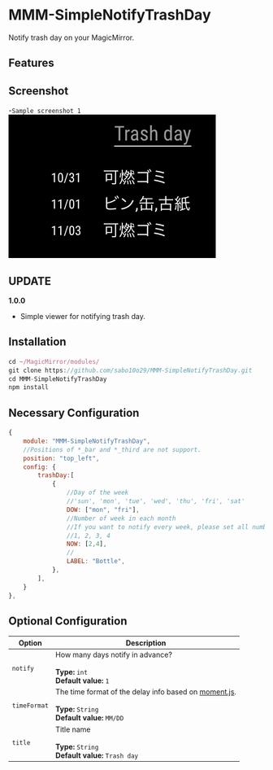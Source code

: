 # MMM-SimpleNotifyTrashDay
Notify trash day on your MagicMirror.

## Features

## Screenshot
-`Sample screenshot 1`  
![Screenshot](https://github.com/sabo10o29/MMM-SimpleNotifyTrashDay/blob/master/sc01.png)


## UPDATE
**1.0.0**
- Simple viewer for notifying trash day.

## Installation
```javascript
cd ~/MagicMirror/modules/
git clone https://github.com/sabo10o29/MMM-SimpleNotifyTrashDay.git
cd MMM-SimpleNotifyTrashDay
npm install
```

## Necessary Configuration
```javascript
{
    module: "MMM-SimpleNotifyTrashDay",
    //Positions of *_bar and *_third are not support.
    position: "top_left",
    config: {
        trashDay:[
            {
                //Day of the week
                //'sun', 'mon', 'tue', 'wed', 'thu', 'fri', 'sat'
                DOW: ["mon", "fri"],
                //Number of week in each month
                //If you want to notify every week, please set all number.
                //1, 2, 3, 4
                NOW: [2,4],
                //
                LABEL: "Bottle",
            },
		],
    }
},
```

## Optional Configuration
| Option               | Description
|--------------------- |-----------
| `notify`     | How many days notify in advance?  <br><br>**Type:** `int` <br> **Default value:** `1`
| `timeFormat`         | The time format of the delay info based on [moment.js](https://momentjs.com/docs/). <br><br>**Type:** `String` <br> **Default value:** `MM/DD`
| `title`              | Title name <br><br>**Type:** `String` <br> **Default value:** `Trash day　　`
